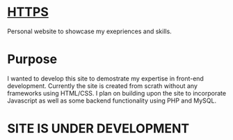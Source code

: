 # [HTTPS](https://dpatel.co/)
Personal website to showcase my exepriences and skills.

# Purpose
I wanted to develop this site to demostrate my expertise in front-end development. Currently the site is created from scrath without any frameworks using HTML/CSS. I plan on building upon the site to incorporate Javascript as well as some backend functionality using PHP and MySQL.

# SITE IS UNDER DEVELOPMENT
